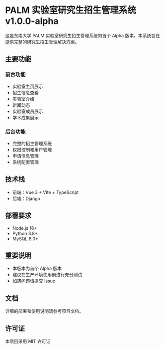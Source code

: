 # PALM 实验室研究生招生管理系统 v1.0.0-alpha

这是东南大学 PALM 实验室研究生招生管理系统的首个 Alpha 版本。本系统旨在提供完整的研究生招生管理解决方案。

## 主要功能

### 前台功能
- 实验室主页展示
- 招生信息查看
- 实验室介绍
- 新闻动态
- 实验室成员展示
- 学术成果展示

### 后台功能
- 完整的招生管理系统
- 权限控制和用户管理
- 申请信息管理
- 系统配置管理

## 技术栈
- 前端：Vue 3 + Vite + TypeScript
- 后端：Django

## 部署要求
- Node.js 16+
- Python 3.8+
- MySQL 8.0+

## 重要说明
- 本版本为首个 Alpha 版本
- 建议在生产环境使用前进行充分测试
- 如遇问题请提交 Issue

## 文档
详细的部署和使用说明请参考项目文档。

## 许可证
本项目采用 MIT 许可证